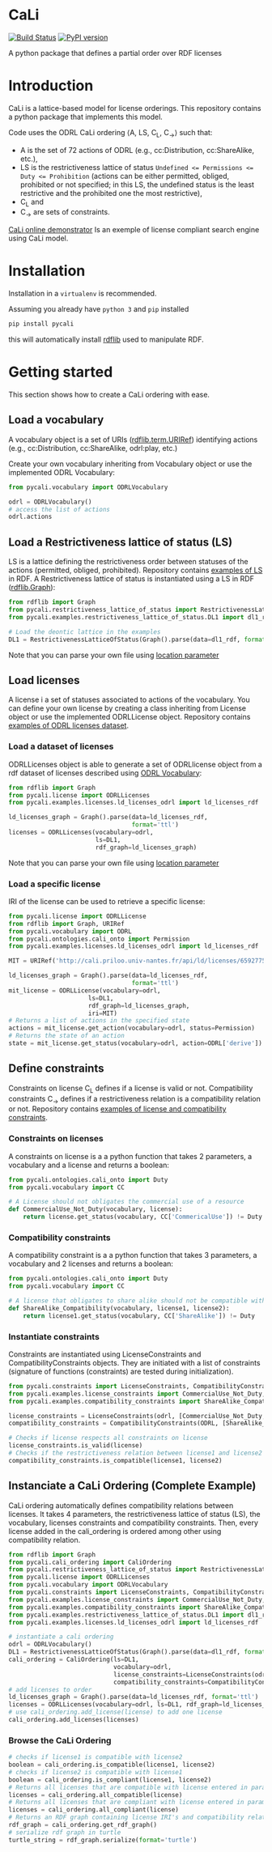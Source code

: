 # CaLi

[![Build Status](https://travis-ci.com/benjimor/CaLi.svg?branch=master)](https://travis-ci.com/benjimor/CaLi)
[![PyPI version](https://badge.fury.io/py/pycali.svg)](https://badge.fury.io/py/pycali)

A python package that defines a partial order over RDF licenses

# Introduction

CaLi is a lattice-based model for license orderings. This repository contains a python package that implements this model.


Code uses the ODRL CaLi ordering ⟨A, LS, C<sub>L</sub>, C<sub>→</sub>⟩ such that:
* A is the set of 72 actions of ODRL (e.g., cc:Distribution, cc:ShareAlike, etc.),
* LS is the restrictiveness lattice of status `Undefined <= Permissions <= Duty <= Prohibition` (actions can be either permitted, obliged, prohibited or not specified; in this LS, the undefined status is the least restrictive and the prohibited one the most restrictive),
* C<sub>L</sub> and
* C<sub>→</sub> are sets of constraints.

[CaLi online demonstrator](http://cali.priloo.univ-nantes.fr/) Is an exemple of 
license compliant search engine using CaLi model.

# Installation

Installation in a `virtualenv` is recommended.

Assuming you already have `python 3` and `pip` installed

```bash
pip install pycali
```

this will automatically install [rdflib](https://github.com/RDFLib/rdflib) used to manipulate RDF.

# Getting started

This section shows how to create a CaLi ordering with ease.

## Load a vocabulary

A vocabulary object is a set of URIs ([rdflib.term.URIRef](https://rdflib.readthedocs.io/en/stable/rdf_terms.html#urirefs)) identifying actions (e.g., cc:Distribution, cc:ShareAlike, odrl:play, etc.)

Create your own vocabulary inheriting from Vocabulary object or
use the implemented ODRL Vocabulary:

```python
from pycali.vocabulary import ODRLVocabulary

odrl = ODRLVocabulary()
# access the list of actions
odrl.actions
```

## Load a Restrictiveness lattice of status (LS)

LS is a lattice defining the restrictiveness order between statuses of the 
actions (permitted, obliged, prohibited).
Repository contains [examples of LS](https://github.com/benjimor/CaLi/tree/master/pycali/examples/restrictiveness_lattice_of_status) in RDF.
A Restrictiveness lattice of status is instantiated using a LS in RDF ([rdflib.Graph](https://rdflib.readthedocs.io/en/stable/apidocs/rdflib.html?highlight=graph#rdflib.graph.Graph)):

```python
from rdflib import Graph
from pycali.restrictiveness_lattice_of_status import RestrictivenessLatticeOfStatus
from pycali.examples.restrictiveness_lattice_of_status.DL1 import dl1_rdf

# Load the deontic lattice in the examples
DL1 = RestrictivenessLatticeOfStatus(Graph().parse(data=dl1_rdf, format='ttl'))
```
Note that you can parse your own file using [location parameter](https://rdflib.readthedocs.io/en/stable/apidocs/rdflib.html?highlight=graph#rdflib.graph.Graph.parse)

## Load licenses

A license i a set of statuses associated to actions of the vocabulary.
You can define your own license by creating a class inheriting from License object or 
use the implemented ODRLLicense object.
Repository contains [examples of ODRL licenses dataset](https://github.com/benjimor/CaLi/tree/master/pycali/examples/licenses).

### Load a dataset of licenses

ODRLLicenses object is able to generate a set of ODRLlicense object from a rdf dataset of licenses
described using [ODRL Vocabulary](https://www.w3.org/TR/odrl-vocab/):


```python
from rdflib import Graph
from pycali.license import ODRLLicenses
from pycali.examples.licenses.ld_licenses_odrl import ld_licenses_rdf

ld_licenses_graph = Graph().parse(data=ld_licenses_rdf,
                                  format='ttl')
licenses = ODRLLicenses(vocabulary=odrl,
                        ls=DL1,
                        rdf_graph=ld_licenses_graph)
```
Note that you can parse your own file using [location parameter](https://rdflib.readthedocs.io/en/stable/apidocs/rdflib.html?highlight=graph#rdflib.graph.Graph.parse)

### Load a specific license

IRI of the license can be used to retrieve a specific license:

```python
from pycali.license import ODRLLicense
from rdflib import Graph, URIRef
from pycali.vocabulary import ODRL
from pycali.ontologies.cali_onto import Permission
from pycali.examples.licenses.ld_licenses_odrl import ld_licenses_rdf

MIT = URIRef('http://cali.priloo.univ-nantes.fr/api/ld/licenses/65927752496731336041529177465061342556133156838395276')

ld_licenses_graph = Graph().parse(data=ld_licenses_rdf,
                                  format='ttl')
mit_license = ODRLLicense(vocabulary=odrl,
                      ls=DL1,
                      rdf_graph=ld_licenses_graph,
                      iri=MIT)
# Returns a list of actions in the specified state
actions = mit_license.get_action(vocabulary=odrl, status=Permission)
# Returns the state of an action
state = mit_license.get_status(vocabulary=odrl, action=ODRL['derive'])
```

## Define constraints

Constraints on license C<sub>L</sub> defines if a license is valid or not. Compatibility constraints C<sub>→</sub>
defines if a restrictiveness relation is a compatibility relation or not.
Repository contains [examples of license and compatibility constraints](https://github.com/benjimor/CaLi/tree/master/pycali/examples).

### Constraints on licenses

A constraints on license is a a python function that takes 2 parameters,
a vocabulary and a license and returns a boolean:

```python
from pycali.ontologies.cali_onto import Duty
from pycali.vocabulary import CC

# A License should not obligates the commercial use of a resource
def CommercialUse_Not_Duty(vocabulary, license):
    return license.get_status(vocabulary, CC['CommericalUse']) != Duty
```

### Compatibility constraints

A compatibility constraint is a a python function that takes 3 parameters, a vocabulary and 2 licenses
and returns a boolean:

```python
from pycali.ontologies.cali_onto import Duty
from pycali.vocabulary import CC

# A license that obligates to share alike should not be compatible with another license
def ShareAlike_Compatibility(vocabulary, license1, license2):
    return license1.get_status(vocabulary, CC['ShareAlike']) != Duty
```

### Instantiate constraints

Constraints are instantiated using LicenseConstraints and CompatibilityConstraints objects.
They are initiated with a list of constraints (signature of functions (constraints) are tested during initialization).

```python
from pycali.constraints import LicenseConstraints, CompatibilityConstraints
from pycali.examples.license_constraints import CommercialUse_Not_Duty, ShareAlike_Not_Prohibition, CommercialUse_Include_Use
from pycali.examples.compatibility_constraints import ShareAlike_Compatibility, DerivativeWorks_Compatibility

license_constraints = LicenseConstraints(odrl, [CommercialUse_Not_Duty, ShareAlike_Not_Prohibition, CommercialUse_Include_Use])
compatibility_constraints = CompatibilityConstraints(ODRL, [ShareAlike_Compatibility, DerivativeWorks_Compatibility])

# Checks if license respects all constraints on license
license_constraints.is_valid(license)
# Checks if the restrictiveness relation between license1 and license2 repects all compatibility relations
compatibility_constraints.is_compatible(license1, license2)
```

## Instanciate a CaLi Ordering (Complete Example)

CaLi ordering automatically defines compatibility relations between licenses.
It takes 4 parameters, the restrictiveness lattice of status (LS), the vocabulary, licenses constraints and compatibility constraints.
Then, every license added in the cali_ordering is ordered among other using compatibility relation.

```python
from rdflib import Graph
from pycali.cali_ordering import CaliOrdering
from pycali.restrictiveness_lattice_of_status import RestrictivenessLatticeOfStatus
from pycali.license import ODRLLicenses
from pycali.vocabulary import ODRLVocabulary
from pycali.constraints import LicenseConstraints, CompatibilityConstraints
from pycali.examples.license_constraints import CommercialUse_Not_Duty, ShareAlike_Not_Prohibition, CommercialUse_Include_Use
from pycali.examples.compatibility_constraints import ShareAlike_Compatibility, DerivativeWorks_Compatibility
from pycali.examples.restrictiveness_lattice_of_status.DL1 import dl1_rdf
from pycali.examples.licenses.ld_licenses_odrl import ld_licenses_rdf

# instantiate a cali ordering
odrl = ODRLVocabulary()
DL1 = RestrictivenessLatticeOfStatus(Graph().parse(data=dl1_rdf, format='ttl'))
cali_ordering = CaliOrdering(ls=DL1,
                             vocabulary=odrl,
                             license_constraints=LicenseConstraints(odrl, [CommercialUse_Not_Duty, ShareAlike_Not_Prohibition, CommercialUse_Include_Use]),
                             compatibility_constraints=CompatibilityConstraints(odrl, [ShareAlike_Compatibility, DerivativeWorks_Compatibility]))
# add licenses to order
ld_licenses_graph = Graph().parse(data=ld_licenses_rdf, format='ttl')
licenses = ODRLLicenses(vocabulary=odrl, ls=DL1, rdf_graph=ld_licenses_graph)
# use cali_ordering.add_license(license) to add one license
cali_ordering.add_licenses(licenses)
```

### Browse the CaLi Ordering

```python
# checks if license1 is compatible with license2
boolean = cali_ordering.is_compatible(license1, license2)
# checks if license2 is compatible with license1
boolean = cali_ordering.is_compliant(license1, license2)
# Returns all licenses that are compatible with license entered in parameter
licenses = cali_ordering.all_compatible(license)
# Returns all licenses that are compliant with license entered in parameter
licenses = cali_ordering.all_compliant(license)
# Returns an RDF graph containing license IRI's and compatibility relations
rdf_graph = cali_ordering.get_rdf_graph()
# serialize rdf graph in turtle
turtle_string = rdf_graph.serialize(format='turtle')
```

